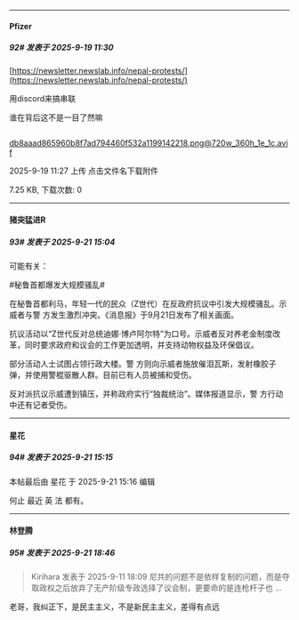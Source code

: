 ﻿
*****

####  Pfizer  
##### 92#       发表于 2025-9-19 11:30

[https://newsletter.newslab.info/nepal-protests/](https://newsletter.newslab.info/nepal-protests/)

用discord来搞串联

谁在背后这不是一目了然嘛

<img alt="" border="0" class="vm" src="https://static.stage1st.com/image/filetype/unknown.gif" referrerpolicy="no-referrer">

db8aaad865960b8f7ad794460f532a1199142218.png@720w_360h_1e_1c.avif

2025-9-19 11:27 上传
点击文件名下载附件

7.25 KB, 下载次数: 0


*****

####  猪突猛进R  
##### 93#       发表于 2025-9-21 15:04

可能有关：

#秘鲁首都爆发大规模骚乱#

在秘鲁首都利马，年轻一代的民众（Z世代）在反政府抗议中引发大规模骚乱。示威者与警 方发生激烈冲突。《消息报》于9月21日发布了相关画面。

抗议活动以“Z世代反对总统迪娜·博卢阿尔特”为口号。示威者反对养老金制度改革，同时要求政府和议会的工作更加透明，并支持动物权益及环保倡议。

部分活动人士试图占领行政大楼。警 方则向示威者施放催泪瓦斯，发射橡胶子弹，并使用警棍驱散人群。目前已有人员被捕和受伤。

反对派抗议示威遭到镇压，并称政府实行“独裁统治”。媒体报道显示，警 方行动中还有记者受伤。


*****

####  星花  
##### 94#       发表于 2025-9-21 15:15

 本帖最后由 星花 于 2025-9-21 15:16 编辑 

何止 最近 英 法 都有。


*****

####  林登腾  
##### 95#       发表于 2025-9-21 18:46

<blockquote>Kirihara 发表于 2025-9-11 18:09
尼共的问题不是依样复制的问题，而是夺取政权之后放弃了无产阶级专政选择了议会制，更要命的是连枪杆子也 ...</blockquote>
老哥，我纠正下，是民主主义，不是新民主主义，差得有点远

